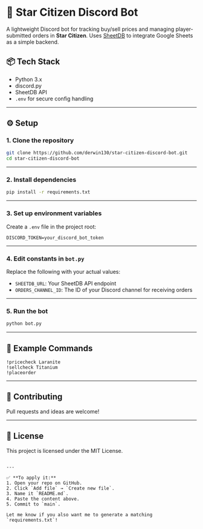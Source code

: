 # 🚀 Star Citizen Discord Bot

A lightweight Discord bot for tracking buy/sell prices and managing player-submitted orders in **Star Citizen**. Uses [SheetDB](https://sheetdb.io) to integrate Google Sheets as a simple backend.

## 📦 Tech Stack

- Python 3.x  
- discord.py  
- SheetDB API  
- `.env` for secure config handling  

---

## ⚙️ Setup

### 1. Clone the repository

```bash
git clone https://github.com/derwin130/star-citizen-discord-bot.git
cd star-citizen-discord-bot
````

---

### 2. Install dependencies

```bash
pip install -r requirements.txt
```

---

### 3. Set up environment variables

Create a `.env` file in the project root:

```env
DISCORD_TOKEN=your_discord_bot_token
```

---

### 4. Edit constants in `bot.py`

Replace the following with your actual values:

* `SHEETDB_URL`: Your SheetDB API endpoint
* `ORDERS_CHANNEL_ID`: The ID of your Discord channel for receiving orders

---

### 5. Run the bot

```bash
python bot.py
```

---

## 🧪 Example Commands

```plaintext
!pricecheck Laranite
!sellcheck Titanium
!placeorder
```

---

## 🤝 Contributing

Pull requests and ideas are welcome!

---

## 📄 License

This project is licensed under the MIT License.

```

---

✅ **To apply it:**
1. Open your repo on GitHub.
2. Click `Add file` → `Create new file`.
3. Name it `README.md`.
4. Paste the content above.
5. Commit to `main`.

Let me know if you also want me to generate a matching `requirements.txt`!
```
